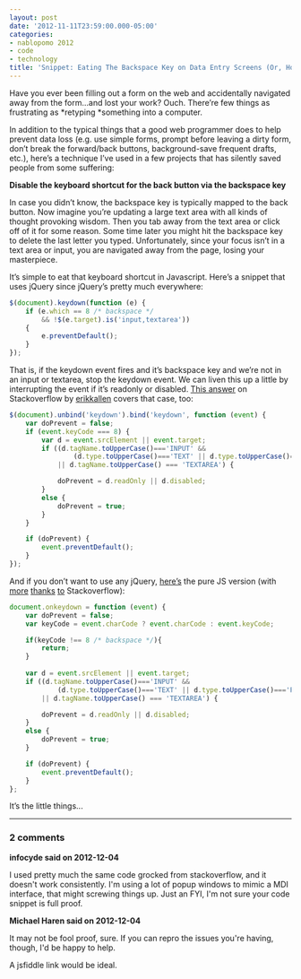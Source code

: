 ```yaml
---
layout: post
date: '2012-11-11T23:59:00.000-05:00'
categories:
- nablopomo 2012
- code
- technology
title: 'Snippet: Eating The Backspace Key on Data Entry Screens (Or, How I Became A Secret Hero)'
---
```


Have you ever been filling out a form on the web and accidentally navigated away from the form...and lost your work? Ouch. There’re few things as frustrating as *retyping *something into a computer.

In addition to the typical things that a good web programmer does to help prevent data loss (e.g. use simple forms, prompt before leaving a dirty form, don’t break the forward/back buttons, background-save frequent drafts, etc.), here’s a technique I’ve used in a few projects that has silently saved people from some suffering: 

**Disable the keyboard shortcut for the back button via the backspace key**

In case you didn’t know, the backspace key is typically mapped to the back button. Now imagine you’re updating a large text area with all kinds of thought provoking wisdom. Then you tab away from the text area or click off of it for some reason. Some time later you might hit the backspace key to delete the last letter you typed. Unfortunately, since your focus isn’t in a text area or input, you are navigated away from the page, losing your masterpiece.

It’s simple to eat that keyboard shortcut in Javascript. Here’s a snippet that uses jQuery since jQuery’s pretty much everywhere:  
```js
$(document).keydown(function (e) {
    if (e.which == 8 /* backspace */
        && !$(e.target).is('input,textarea')) 
    { 
        e.preventDefault(); 
    }
});
```

That is, if the keydown event fires and it’s backspace key and we’re not in an input or textarea, stop the keydown event. We can liven this up a little by interrupting the event if it’s readonly or disabled. [This answer](http://stackoverflow.com/a/2768256/29) on Stackoverflow by [erikkallen](http://stackoverflow.com/users/47161/erikkallen) covers that case, too:

```js
$(document).unbind('keydown').bind('keydown', function (event) {
    var doPrevent = false;
    if (event.keyCode === 8) {
        var d = event.srcElement || event.target;
        if ((d.tagName.toUpperCase()==='INPUT' && 
                (d.type.toUpperCase()==='TEXT' || d.type.toUpperCase()==='PASSWORD')) 
            || d.tagName.toUpperCase() === 'TEXTAREA') {

            doPrevent = d.readOnly || d.disabled;
        }
        else {
            doPrevent = true;
        }
    }

    if (doPrevent) {
        event.preventDefault();
    }
});
```

And if you don’t want to use any jQuery, [here’s](http://jsfiddle.net/JEKXH/3/) the pure JS version (with [more](http://stackoverflow.com/a/1629949/29) [thanks](http://stackoverflow.com/a/10182352/29) [to](http://stackoverflow.com/q/1411545/29) Stackoverflow):

```js
document.onkeydown = function (event) {
    var doPrevent = false;
    var keyCode = event.charCode ? event.charCode : event.keyCode;

    if(keyCode !== 8 /* backspace */){
        return;
    }
    
    var d = event.srcElement || event.target;
    if ((d.tagName.toUpperCase()==='INPUT' && 
            (d.type.toUpperCase()==='TEXT' || d.type.toUpperCase()==='PASSWORD')) 
        || d.tagName.toUpperCase() === 'TEXTAREA') {

        doPrevent = d.readOnly || d.disabled;
    }
    else {
        doPrevent = true;
    }

    if (doPrevent) {
        event.preventDefault();
    }
};​
```

It’s the little things...

---

### 2 comments

**infocyde said on 2012-12-04**

I used pretty much the same code grocked from stackoverflow, and it doesn't work consistently. I'm using a lot of popup windows to mimic a MDI interface, that might screwing things up. Just an FYI, I'm not sure your code snippet is full proof.

**Michael Haren said on 2012-12-04**

It may not be fool proof, sure. If you can repro the issues you're having, though, I'd be happy to help.

A jsfiddle link would be ideal.
